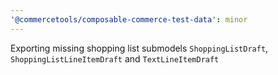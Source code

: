 ```yaml
---
'@commercetools/composable-commerce-test-data': minor
---
```


Exporting missing shopping list submodels `ShoppingListDraft`, `ShoppingListLineItemDraft` and `TextLineItemDraft`
